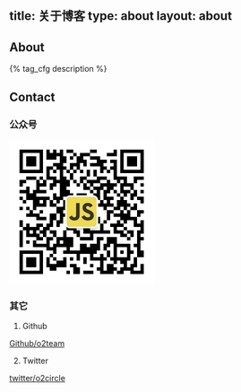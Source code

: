 title: 关于博客
type: about
layout: about
---

## About

{% tag_cfg description %}

## Contact

### 公众号

![QRCode](/img/qrcode.jpg)

### 其它

1. Github 
  
  [Github/o2team](https://github.com/o2team)

2. Twitter 
  
  [twitter/o2circle](https://twitter.com/o2circle)